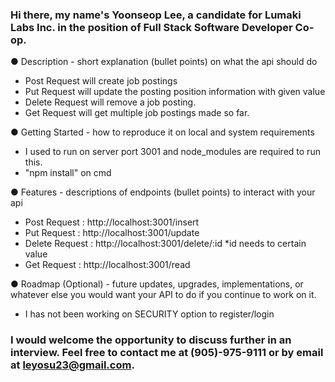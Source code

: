 ### Hi there, my name's Yoonseop Lee, a candidate for Lumaki Labs Inc. in the position of Full Stack Software Developer Co-op.


●	Description - short explanation (bullet points) on what the api should do

-  Post Request  will create job postings
-  Put Request will update the posting position information with given value
-  Delete Request will remove a job posting.
-  Get Request will get multiple job postings made so far.

●	Getting Started - how to reproduce it on local and system requirements

-  I used to run on server port 3001 and node_modules are required to run this.
-  "npm install" on cmd

●	Features - descriptions of endpoints (bullet points) to interact with your api

- Post Request : http://localhost:3001/insert
- Put Request : http://localhost:3001/update
- Delete Request : http://localhost:3001/delete/:id
    *id needs to certain value
- Get Request : http://localhost:3001/read

●	Roadmap (Optional) - future updates, upgrades, implementations, or whatever else you would want your API to do if you continue to work on it.

- I has not been working on SECURITY option to register/login 

### I would welcome the opportunity to discuss further in an interview. Feel free to contact me at (905)-975-9111 or by email at leyosu23@gmail.com.
